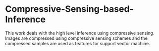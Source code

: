 # Compressive-Sensing-based-Inference
This work deals with the high level inference using compressive sensing. Images are compressed using compressive sensing schemes and the compressed samples are used as features for support vector machine. 

